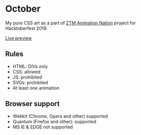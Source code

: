 # October
My pure CSS art as a part of [ZTM Animation Nation](https://github.com/zero-to-mastery/Animation-Nation) project for Hacktoberfest 2019.

[Live preview](https://fprokofiev.github.io/October/)
## Rules
* HTML: DIVs only
* CSS: allowed
* JS: prohibited
* SVGs: prohibited
* At least one animation

## Browser support
* Webkit (Chrome, Opera and other) supported
* Quantum (Firefox and other): supported
* MS IE & EDGE not supported
